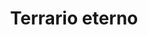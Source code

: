 ---
title: Terrario eterno
url-img: ../img/posts/2024-05-24-terrario-eterno/
head: poster.jpg
tags:  [idea, project]
process: [ ] 
---